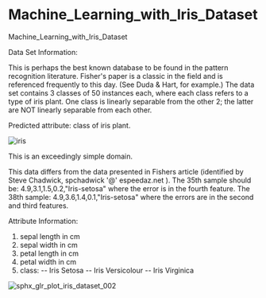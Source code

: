 # Machine_Learning_with_Iris_Dataset
Machine_Learning_with_Iris_Dataset

Data Set Information:

This is perhaps the best known database to be found in the pattern recognition literature. Fisher's paper is a classic in the field and is referenced frequently to this day. (See Duda & Hart, for example.) The data set contains 3 classes of 50 instances each, where each class refers to a type of iris plant. One class is linearly separable from the other 2; the latter are NOT linearly separable from each other.

Predicted attribute: class of iris plant.

![iris](https://user-images.githubusercontent.com/68801296/89031492-38158400-d350-11ea-8a25-81b12c1288ab.png)


This is an exceedingly simple domain.

This data differs from the data presented in Fishers article (identified by Steve Chadwick, spchadwick '@' espeedaz.net ). The 35th sample should be: 4.9,3.1,1.5,0.2,"Iris-setosa" where the error is in the fourth feature. The 38th sample: 4.9,3.6,1.4,0.1,"Iris-setosa" where the errors are in the second and third features.


Attribute Information:

1. sepal length in cm
2. sepal width in cm
3. petal length in cm
4. petal width in cm
5. class:
-- Iris Setosa
-- Iris Versicolour
-- Iris Virginica

![sphx_glr_plot_iris_dataset_002](https://user-images.githubusercontent.com/68801296/89031507-3d72ce80-d350-11ea-87c1-8ddfa4cf3e7d.png)
